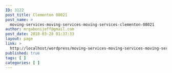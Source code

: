```yaml
---
ID: 3122
post_title: Clementon 08021
post_name: >
  moving-services-moving-services-moving-services-clementon-08021
author: mrgabonijeff@gmail.com
post_date: 2018-03-28 01:37:33
layout: page
link: >
  http://localhost/wordpress/moving-services-moving-services-moving-services-clementon-08021/
published: true
tags: [ ]
categories: [ ]
---
```

